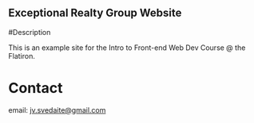 Exceptional Realty Group Website
---

#Description

This is an example site for the Intro to Front-end Web Dev Course @ the Flatiron.

# Contact 

email: jv.svedaite@gmail.com